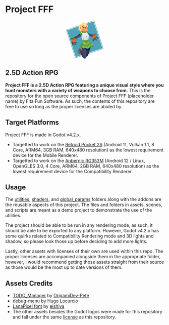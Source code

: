 # Project FFF
<p align="center">
    <img src="assets/art/logos/project-fff-icon.png" alt="Project FFF Placeholder Logo"> 
</p>

## 2.5D Action RPG

**Project FFF is a 2.5D Action RPG featuring a unique visual style where you hunt monsters with a 
variety of weapons to choose from.** This is the repository for the open source components of Project 
FFF (placeholder name) by Fita Fun Software. As such, the contents of this repository are free to use
so long as the proper licenses are abided by.

## Target Platforms

Project FFF is made in Godot v4.2.x.
- Targetted to work on the [Retroid Pocket 2S](https://www.goretroid.com/collections/frontpage/products/retroid-pocket-2s-handheld-retro-gaming-system) 
(Android 11, Vulkan 1.1, 8 Core, ARM64, 3GB RAM, 640x480 resolution) as the lowest requirement 
device for the Mobile Renderer.
- Targetted to work on the [Anbernic RG353M](https://anbernic.com/products/rg353m) 
(Android 12 / Linux, OpenGLES 3.0, 4 Core, ARM64, 2GB RAM, 640x480 resolution) as the lowest 
requirement device for the Compatibility Renderer.

## Usage

The [utilities](utilities), [shaders](shaders), and [global_params](global_params) folders along with
the addons are the reusable aspects of this project. The files and folders in assets, scenes, and 
scripts are meant as a demo project to demonstrate the use of the utilities.

The project should be able to be run in any rendering mode, as such, it should be able to be exported
to any platform. However, Godot v4.2.x has some quirks related to Compatibility Rendering mode and 
3D lights and shadow, so please look those up before deciding to add more lights.

Lastly, other assets with licenses of their own are used within this repo. The proper licenses are 
accompanied alongside them in the appropriate folder, however, I would recommend getting those assets
straight from their source as those would be the most up to date versions of them.

## Assets Credits

- [TODO_Manager](https://github.com/OrigamiDev-Pete/TODO_Manager) by [OrigamiDev-Pete](https://github.com/OrigamiDev-Pete)
- [debug-menu](https://github.com/godot-extended-libraries/godot-debug-menu) by [Hugo Locurcio](https://twitter.com/hugolocurcio)
- [LanaPixel font](https://opengameart.org/content/lanapixel-localization-friendly-pixel-font) by [eishiya](https://mastodon.art/@eishiya)
- The other assets besides the Godot logos were made for this repository and fall under the same [license](LICENSE.md) as this repository.
